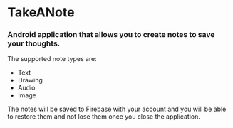 # TakeANote

### Android application that allows you to create notes to save your thoughts.
The supported note types are:
- Text
- Drawing
- Audio
- Image

The notes will be saved to Firebase with your account and you will be able to restore them and not lose them once you close the application. 
